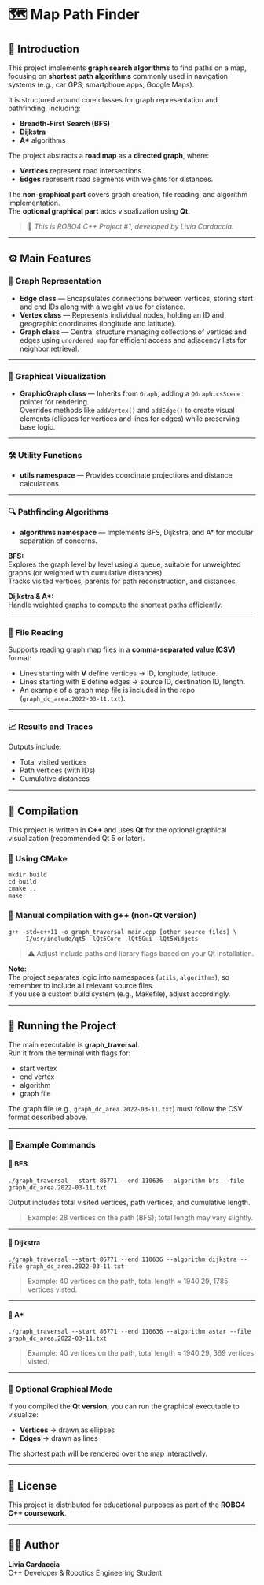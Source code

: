 # 🗺️ Map Path Finder

## 📖 Introduction
This project implements **graph search algorithms** to find paths on a map, focusing on **shortest path algorithms** commonly used in navigation systems (e.g., car GPS, smartphone apps, Google Maps).

It is structured around core classes for graph representation and pathfinding, including:
- **Breadth-First Search (BFS)**
- **Dijkstra**
- **A\*** algorithms

The project abstracts a **road map** as a **directed graph**, where:
- **Vertices** represent road intersections.
- **Edges** represent road segments with weights for distances.

The **non-graphical part** covers graph creation, file reading, and algorithm implementation.  
The **optional graphical part** adds visualization using **Qt**.

> 🧠 *This is ROBO4 C++ Project #1, developed by Livia Cardaccia.*

---

## ⚙️ Main Features

### 🧩 Graph Representation
- **Edge class** — Encapsulates connections between vertices, storing start and end IDs along with a weight value for distance.  
- **Vertex class** — Represents individual nodes, holding an ID and geographic coordinates (longitude and latitude).  
- **Graph class** — Central structure managing collections of vertices and edges using `unordered_map` for efficient access and adjacency lists for neighbor retrieval.  

---

### 🎨 Graphical Visualization
- **GraphicGraph class** — Inherits from `Graph`, adding a `QGraphicsScene` pointer for rendering.  
  Overrides methods like `addVertex()` and `addEdge()` to create visual elements (ellipses for vertices and lines for edges) while preserving base logic.

---

### 🛠️ Utility Functions
- **utils namespace** — Provides coordinate projections and distance calculations.

---

### 🔍 Pathfinding Algorithms
- **algorithms namespace** — Implements BFS, Dijkstra, and A* for modular separation of concerns.  

**BFS:**  
Explores the graph level by level using a queue, suitable for unweighted graphs (or weighted with cumulative distances).  
Tracks visited vertices, parents for path reconstruction, and distances.  

**Dijkstra & A\*:**  
Handle weighted graphs to compute the shortest paths efficiently.

---

### 📂 File Reading
Supports reading graph map files in a **comma-separated value (CSV)** format:  
- Lines starting with **V** define vertices → ID, longitude, latitude.  
- Lines starting with **E** define edges → source ID, destination ID, length.
- An example of a graph map file is included in the repo (`graph_dc_area.2022-03-11.txt`).

---

### 📈 Results and Traces
Outputs include:
- Total visited vertices  
- Path vertices (with IDs)  
- Cumulative distances

---

## 🧮 Compilation

This project is written in **C++** and uses **Qt** for the optional graphical visualization (recommended Qt 5 or later).

### 🔹 Using CMake
    mkdir build
    cd build
    cmake ..
    make

### 🔹 Manual compilation with g++ (non-Qt version)
    g++ -std=c++11 -o graph_traversal main.cpp [other source files] \
        -I/usr/include/qt5 -lQt5Core -lQt5Gui -lQt5Widgets

> ⚠️ Adjust include paths and library flags based on your Qt installation.

**Note:**  
The project separates logic into namespaces (`utils`, `algorithms`), so remember to include all relevant source files.  
If you use a custom build system (e.g., Makefile), adjust accordingly.

---

## 🚀 Running the Project

The main executable is **graph_traversal**.  
Run it from the terminal with flags for:
- start vertex
- end vertex
- algorithm
- graph file

The graph file (e.g., `graph_dc_area.2022-03-11.txt`) must follow the CSV format described above.

---

### 🧭 Example Commands

#### 🔹 BFS
    ./graph_traversal --start 86771 --end 110636 --algorithm bfs --file graph_dc_area.2022-03-11.txt

Output includes total visited vertices, path vertices, and cumulative length.  
> Example: 28 vertices on the path (BFS); total length may vary slightly.

---

#### 🔹 Dijkstra
    ./graph_traversal --start 86771 --end 110636 --algorithm dijkstra --file graph_dc_area.2022-03-11.txt
> Example: 40 vertices on the path, total length ≈ 1940.29, 1785 vertices visted.

---

#### 🔹 A*
    ./graph_traversal --start 86771 --end 110636 --algorithm astar --file graph_dc_area.2022-03-11.txt
> Example: 40 vertices on the path, total length ≈ 1940.29, 369 vertices visted.

---

### 🎨 Optional Graphical Mode
If you compiled the **Qt version**, you can run the graphical executable to visualize:
- **Vertices** → drawn as ellipses  
- **Edges** → drawn as lines  

The shortest path will be rendered over the map interactively.

---

## 🧾 License
This project is distributed for educational purposes as part of the **ROBO4 C++ coursework**.

---

## 👩‍💻 Author
**Livia Cardaccia**  
C++ Developer & Robotics Engineering Student
```
